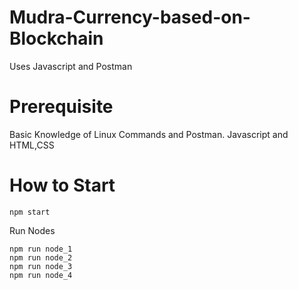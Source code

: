 # Mudra-Currency-based-on-Blockchain
Uses Javascript and Postman

# Prerequisite
  Basic Knowledge of Linux Commands and Postman.
  Javascript and HTML,CSS


# How to Start 
  ```
  npm start
  ```
  Run Nodes 
  ```
  npm run node_1
  npm run node_2
  npm run node_3
  npm run node_4
  ```
  
 




 
